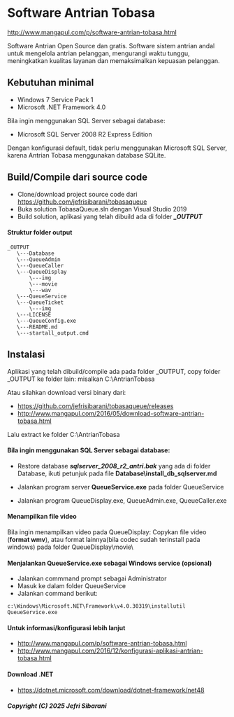 # Software Antrian Tobasa
http://www.mangapul.com/p/software-antrian-tobasa.html

Software Antrian Open Source dan gratis.
Software sistem antrian andal untuk mengelola antrian pelanggan, mengurangi waktu tunggu, 
meningkatkan kualitas layanan dan memaksimalkan kepuasan pelanggan.

## Kebutuhan minimal
* Windows 7 Service Pack 1 
* Microsoft .NET Framework 4.0

Bila ingin menggunakan SQL Server sebagai database:
* Microsoft SQL Server 2008 R2 Express Edition 

Dengan konfigurasi default, tidak perlu menggunakan Microsoft SQL Server, 
karena Antrian Tobasa menggunakan database SQLite.


## Build/Compile dari source code
* Clone/download project source code dari https://github.com/jefrisibarani/tobasaqueue
* Buka solution TobasaQueue.sln dengan Visual Studio 2019
* Build solution, aplikasi yang telah dibuild  ada di  folder  ***_OUTPUT***

#### Struktur folder output
```
_OUTPUT
   \---Database
   \---QueueAdmin
   \---QueueCaller
   \---QueueDisplay
       \---img
       \---movie
       \---wav
   \---QueueService
   \---QueueTicket
       \---img
   \---LICENSE
   \---QueueConfig.exe
   \---README.md
   \---startall_output.cmd
```

## Instalasi
Aplikasi yang telah dibuild/compile ada pada folder _OUTPUT, copy folder _OUTPUT ke folder lain: 
misalkan C:\AntrianTobasa

Atau silahkan download versi binary dari:
* https://github.com/jefrisibarani/tobasaqueue/releases
* http://www.mangapul.com/2016/05/download-software-antrian-tobasa.html

Lalu extract ke folder C:\AntrianTobasa


#### Bila ingin menggunakan SQL Server sebagai database:
* Restore database ***sqlserver_2008_r2_antri.bak*** yang ada di folder Database,
  ikuti petunjuk pada file **Database\install_db_sqlserver.md**
  
* Jalankan program server **QueueService.exe** pada folder QueueService
* Jalankan program QueueDisplay.exe, QueueAdmin.exe, QueueCaller.exe


#### Menampilkan file video
Bila ingin menampilkan video pada QueueDisplay:
Copykan file video (**format wmv**), atau format lainnya(bila codec sudah terinstall pada windows)
pada folder QueueDisplay\movie\ 


#### Menjalankan QueueService.exe sebagai  Windows service (opsional)
* Jalankan commmand prompt sebagai Administrator
* Masuk ke dalam folder QueueService
* Jalankan command berikut:
```
c:\Windows\Microsoft.NET\Framework\v4.0.30319\installutil QueueService.exe
```

#### Untuk informasi/konfigurasi lebih lanjut
* http://www.mangapul.com/p/software-antrian-tobasa.html
* http://www.mangapul.com/2016/12/konfigurasi-aplikasi-antrian-tobasa.html


#### Download .NET
* https://dotnet.microsoft.com/download/dotnet-framework/net48


##### Copyright (C) 2025 Jefri Sibarani
